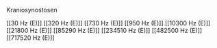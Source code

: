 Kraniosynostosen

[[30 Hz (E)]]
[[320 Hz (E)]]
[[730 Hz (E)]]
[[950 Hz (E)]]
[[10300 Hz (E)]]
[[21800 Hz (E)]]
[[85290 Hz (E)]]
[[234510 Hz (E)]]
[[482500 Hz (E)]]
[[717520 Hz (E)]]
